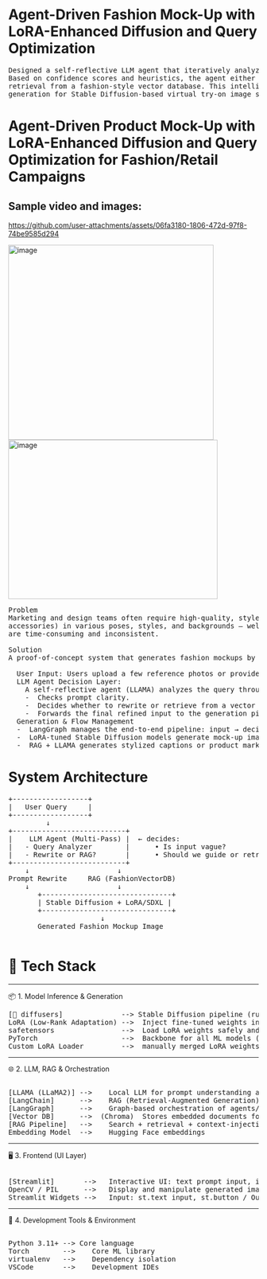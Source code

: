 # Agent-Driven Fashion Mock-Up with LoRA-Enhanced Diffusion and Query Optimization
<pre>
Designed a self-reflective LLM agent that iteratively analyzes user queries to determine ambiguity.    
Based on confidence scores and heuristics, the agent either rewrites the query for clarity or performs  
retrieval from a fashion-style vector database. This intelligent routing ensures high-quality prompt   
generation for Stable Diffusion-based virtual try-on image synthesis.  
</pre>  
# Agent-Driven Product Mock-Up with LoRA-Enhanced Diffusion and Query Optimization for Fashion/Retail Campaigns   
## Sample video and images:  
https://github.com/user-attachments/assets/06fa3180-1806-472d-97f8-74be9585d294  

<img width="413" height="392" alt="image" src="https://github.com/user-attachments/assets/b4c07e75-9a02-48a7-963f-a395e6d84960" />
<img width="421" height="320" alt="image" src="https://github.com/user-attachments/assets/688cecd0-c1cc-425c-b856-bc75aa5ce8ed" />

<pre>
Problem  
Marketing and design teams often require high-quality, style-consistent mock-ups of fashion products (e.g., dresses, shirts,
accessories) in various poses, styles, and backgrounds — well before physical prototypes are available. Manual design iterations
are time-consuming and inconsistent.
  
Solution
A proof-of-concept system that generates fashion mockups by combining fast generative models with intelligent language processing:

  User Input: Users upload a few reference photos or provide a style/text prompt (e.g., “A red party dress in a studio background”).
  LLM Agent Decision Layer: 
    A self-reflective agent (LLAMA) analyzes the query through 3 stages:
    -  Checks prompt clarity.
    -  Decides whether to rewrite or retrieve from a vector database (RAG).
    -  Forwards the final refined input to the generation pipeline.
  Generation & Flow Management
  -  LangGraph manages the end-to-end pipeline: input → decision → image generation → text generation → output.
  -  LoRA-tuned Stable Diffusion models generate mock-up images aligned with the user’s style or pose.
  -  RAG + LLAMA generates stylized captions or product marketing copy.  
</pre>
# System Architecture  
<pre>
+------------------+
|   User Query     |
+------------------+
         ↓
+---------------------------+
|    LLM Agent (Multi-Pass) |  ← decides:
|   - Query Analyzer        |      • Is input vague?
|   - Rewrite or RAG?       |      • Should we guide or retrieve?
+---------------------------+
    ↓                     ↓
Prompt Rewrite     RAG (FashionVectorDB)
    ↓                     ↓
       +-------------------------------+
       | Stable Diffusion + LoRA/SDXL |
       +-------------------------------+
                      ↓
       Generated Fashion Mockup Image
  
</pre>

# 🔧 Tech Stack   
________________________________________  
📦 1. Model Inference & Generation
<pre>
[🤗 diffusers]	           --> Stable Diffusion pipeline (runwayml/stable-diffusion-v1-5)  
LoRA (Low-Rank Adaptation) -->	Inject fine-tuned weights into "to_q" and "to_v" attention modules  
safetensors                -->	Load LoRA weights safely and efficiently  
PyTorch                    -->	Backbone for all ML models (LLM and image generation)  
Custom LoRA Loader         -->	manually merged LoRA weights  
</pre>
________________________________________    
🌐 2. LLM, RAG & Orchestration  
<pre>   
[LLAMA (LLaMA2)] -->	Local LLM for prompt understanding and command generation  
[LangChain]      -->	RAG (Retrieval-Augmented Generation) framework connecting LLM to knowledge base  
[LangGraph]      -->	Graph-based orchestration of agents/tasks  
[Vector DB]      -->  (Chroma)	Stores embedded documents for RAG  
[RAG Pipeline]   -->	Search + retrieval + context-injection into LLAMA prompt  
Embedding Model  -->	Hugging Face embeddings  
</pre>
________________________________________  
🖥️ 3. Frontend (UI Layer)  
<pre>    
[Streamlit]       -->	Interactive UI: text prompt input, image generation  
OpenCV / PIL      -->	Display and manipulate generated images  
Streamlit Widgets -->	Input: st.text_input, st.button / Output: st.image, etc.  
</pre>
________________________________________  
🧰 4. Development Tools & Environment   
<pre>  
Python 3.11+ --> Core language  
Torch        -->	Core ML library  
virtualenv   -->	Dependency isolation  
VSCode       -->	Development IDEs  
</pre>

